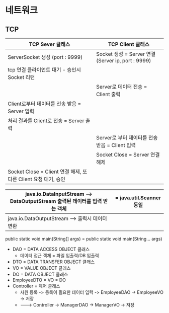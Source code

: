 # 네트워크

## TCP

| TCP Sever 클래스                                             | TCP Client 클래스                                  |
| ------------------------------------------------------------ | -------------------------------------------------- |
| ServerSocket 생성 (port : 9999)                              | Socket 생성 = Server 연결 (Server ip, port : 9999) |
| tcp 연결 클라이언트 대기 - 승인시 Socket 리턴                |                                                    |
|                                                              | Server로 데이터 전송 = Client 출력                 |
| Client로부터 데이터를 전송 받음 = Server 입력                |                                                    |
| 처리 결과를 Client로 전송 = Server 출력                      |                                                    |
|                                                              | Server로 부터 데이터를 전송 받음 = Client 입력     |
|                                                              | Socket Close = Server 연결 해제                    |
| Socket Close = Client 연결 해제, 또 다른 Client 요청 대기, 승인 |                                                    |



| java.io.DataInputStream --> DataOutputStream 출력된 데이터를 입력 받는 객체 | = java.util.Scanner 동일 |
| ------------------------------------------------------------ | ------------------------ |
| java.io.DataOutputStream --> 출력시 데이터 변환              |                          |



public static void main(String[] args) = public static void main(String... args)



- DAO = DATA ACCESS OBJECT 클래스
  - 데이터 접근 객체 = 파일 입출력/DB 입출력
- DTO = DATA TRANSFER OBJECT 클래스
- VO = VALUE OBJECT 클래스
- DO = DATA OBJECT 클래스
-  EmployeeDTO = VO = DO
- Controller = 제어 클래스
  - 사원 등록 -> 등록이 필요한 데이터 입력 -> EmployeeDAO -> EmployeeVO -> 저장
  - ---> Controller -> ManagerDAO -> ManagerVO -> 저장